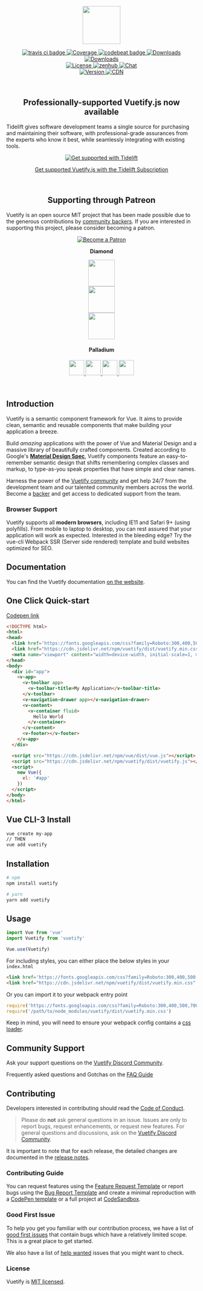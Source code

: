 <p align="center">
  <a href="https://vuetifyjs.com" target="_blank">
    <img width="100"src="https://cdn.vuetifyjs.com/images/logos/logo.svg">
  </a>
</p>

<p align="center">
  <a href="https://travis-ci.org/vuetifyjs/vuetify">
    <img src="https://img.shields.io/travis/vuetifyjs/vuetify/dev.svg" alt="travis ci badge">
  </a>
  <a href="https://codecov.io/gh/vuetifyjs/vuetify">
    <img src="https://img.shields.io/codecov/c/github/vuetifyjs/vuetify.svg" alt="Coverage">
  </a>
  <a href="https://codebeat.co/projects/github-com-vuetifyjs-vuetify-dev">
    <img src="https://codebeat.co/badges/b2d1ce87-848b-440e-9d7e-df9883c0cd93" alt="codebeat badge">
  </a>
  <a href="https://www.npmjs.com/package/vuetify">
    <img src="https://img.shields.io/npm/dt/vuetify.svg" alt="Downloads">
  </a>
  <a href="https://www.npmjs.com/package/vuetify">
    <img src="https://img.shields.io/npm/dm/vuetify.svg" alt="Downloads">
  </a>
  <br>
  <a href="https://www.npmjs.com/package/vuetify">
    <img src="https://img.shields.io/npm/l/vuetify.svg" alt="License">
  </a>
  <a href="https://app.zenhub.com/workspace/o/vuetifyjs/vuetify/boards">
    <img src="https://img.shields.io/badge/Managed_with-ZenHub-5e60ba.svg" alt="zenhub">
  </a>
  <a href="https://community.vuetifyjs.com">
    <img src="https://discordapp.com/api/guilds/340160225338195969/widget.png" alt="Chat">
  </a>
  <br>
  <a href="https://www.npmjs.com/package/vuetify">
    <img src="https://img.shields.io/npm/v/vuetify.svg" alt="Version">
  </a>
  <a href="https://cdnjs.com/libraries/vuetify">
    <img src="https://img.shields.io/cdnjs/v/vuetify.svg" alt="CDN">
  </a>
</p>

<br>

<h2 align="center">Professionally-supported Vuetify.js now available</h2>
<p>Tidelift gives software development teams a single source for purchasing and maintaining their software, with professional-grade assurances from the experts who know it best, while seamlessly integrating with existing tools.</p>

<div align="center">
  <a href="https://tidelift.com/subscription/npm/vuetify?utm_source=vuetify&utm_medium=referral&utm_campaign=readme">
    <p align="center">
      <img src="https://pbs.twimg.com/profile_images/953693944528896006/7pSbgJHd_bigger.jpg" alt="Get supported with Tidelift" />
    </p>
    <p align="center">
      Get supported Vuetify.js with the Tidelift Subscription
    </p>
  </a>
</div>

<br>

<h2 align="center">Supporting through Patreon</h2>
<p>Vuetify is an open source MIT project that has been made possible due to the generous contributions by <a href="https://github.com/vuetifyjs/vuetify/blob/dev/BACKERS.md">community backers</a>. If you are interested in supporting this project, please consider becoming a patron.</p>

<p align="center">
  <a href="https://www.patreon.com/vuetify">
    <img src="https://c5.patreon.com/external/logo/become_a_patron_button.png" alt="Become a Patron" />
  </a>
</p>
<p align="center"><b>Diamond</b></p>

<p align="center">
  <a href="https://careers.lmax.com/?utm_source=vuetify&utm_medium=github-link&utm_campaign=lmax-careers">
    <img height="70px" src="https://cdn.vuetifyjs.com/images/backers/lmax-exchange.png">
  </a><br>
  <a href="http://intygrate.com/?ref=vuetify-github">
    <img height="70px" src="https://cdn.vuetifyjs.com/images/backers/intygrate.png">
  </a><br>
  <a href="http://resaleai.com/?ref=vuetify-github">
    <img height="70px" src="https://cdn.vuetifyjs.com/images/backers/resaleai_logo_blue.svg">
  </a>
</p>

<h4 align="center">Palladium</h4>

<p align="center">
  <a href="http://www.eikospartners.com/?ref=vuetify-github">
    <img height="40px" src="https://cdn.vuetifyjs.com/images/backers/eikos-partners.png">
  </a>
  <a href="https://application.rategenius.com/?ref=vuetify-github">
    <img height="40px" src="https://cdn.vuetifyjs.com/images/backers/rate-genius.png">
  </a>
  <a href="http://www.clearbluetechnologies.com/">
    <img height="40px" src="https://cdn.vuetifyjs.com/images/backers/clear-blue.png">
  </a>
  <a href="https://www.digitalmaas.com/?ref=vuetify-github">
    <img height="40px" src="https://cdn.vuetifyjs.com/images/backers/digital-maas.svg">
  </a>
</p>

<br>

## Introduction

Vuetify is a semantic component framework for Vue. It aims to provide clean, semantic and reusable components that make building your application a breeze.

Build *amazing* applications with the power of Vue and Material Design and a massive library of beautifully crafted components. Created according to Google's **<a href="https://material.io/" target="_blank">Material Design Spec</a>**, Vuetify components feature an easy-to-remember semantic design that shifts remembering complex classes and markup, to type-as-you speak properties that have simple and clear names.

Harness the power of the [Vuetify community](https://chat.vuetifyjs.com) and get help 24/7 from the development team and our talented community members across the world. Become a [backer](https://www.patreon.com/vuetify) and get access to dedicated support from the team.

### Browser Support

Vuetify supports all **modern browsers**, including IE11 and Safari 9+ (using polyfills). From mobile to laptop to desktop, you can rest assured that your application will work as expected. Interested in the bleeding edge? Try the vue-cli Webpack SSR (Server side rendered) template and build websites optimized for SEO.

## Documentation

You can find the Vuetify documentation <a href="https://vuetifyjs.com" target="_blank">on the website</a>.

## One Click Quick-start

[Codepen link](https://codepen.io/johnjleider/pen/jYZwVZ)
```html
<!DOCTYPE html>
<html>
<head>
  <link href='https://fonts.googleapis.com/css?family=Roboto:300,400,500,700|Material+Icons' rel="stylesheet">
  <link href="https://cdn.jsdelivr.net/npm/vuetify/dist/vuetify.min.css" rel="stylesheet">
  <meta name="viewport" content="width=device-width, initial-scale=1, maximum-scale=1, user-scalable=no, minimal-ui">
</head>
<body>
  <div id="app">
    <v-app>
      <v-toolbar app>
        <v-toolbar-title>My Application</v-toolbar-title>
      </v-toolbar>
      <v-navigation-drawer app></v-navigation-drawer>
      <v-content>
        <v-container fluid>
          Hello World
        </v-container>
      </v-content>
      <v-footer></v-footer>
    </v-app>
  </div>

  <script src="https://cdn.jsdelivr.net/npm/vue/dist/vue.js"></script>
  <script src="https://cdn.jsdelivr.net/npm/vuetify/dist/vuetify.js"></script>
  <script>
    new Vue({
      el: '#app'
    })
  </script>
</body>
</html>
```

## Vue CLI-3 Install

``` bash
vue create my-app
// THEN
vue add vuetify
```

## Installation

``` bash
# npm
npm install vuetify
```

``` bash
# yarn
yarn add vuetify
```

## Usage

```javascript
import Vue from 'vue'
import Vuetify from 'vuetify'

Vue.use(Vuetify)
```

For including styles, you can either place the below styles in your `index.html`
```html
<link href='https://fonts.googleapis.com/css?family=Roboto:300,400,500,700|Material+Icons' rel="stylesheet">
<link href="https://cdn.jsdelivr.net/npm/vuetify/dist/vuetify.min.css" rel="stylesheet">
```
Or you can import it to your webpack entry point
```javascript
require('https://fonts.googleapis.com/css?family=Roboto:300,400,500,700|Material+Icons')
require('/path/to/node_modules/vuetify/dist/vuetify.min.css')
```
Keep in mind, you will need to ensure your webpack config contains a <a href="https://github.com/webpack-contrib/css-loader" target="_blank">css loader</a>.

## Community Support

Ask your support questions on the [Vuetify Discord Community](https://community.vuetifyjs.com/).

Frequently asked questions and Gotchas on the [FAQ Guide](https://vuetifyjs.com/vuetify/frequently-asked-questions)

## Contributing

Developers interested in contributing should read the [Code of Conduct](./CODE_OF_CONDUCT.md).

> Please do **not** ask general questions in an issue. Issues are only to report bugs, request
  enhancements, or request new features. For general questions and discussions, ask on the [Vuetify Discord Community](https://community.vuetifyjs.com/).

It is important to note that for each release, the detailed changes are documented in the [release notes](https://github.com/vuetifyjs/vuetify/releases).

### Contributing Guide

You can request features using the [Feature Request Template](https://github.com/vuetifyjs/vuetify/issues/new?template=feature_request.md) or report bugs using the [Bug Report Template](https://github.com/vuetifyjs/vuetify/issues/new?template=bug_report.md) and create a minimal reproduction with a [CodePen template](https://template.vuetifyjs.com/) or a full project at [CodeSandbox](https://codesandbox.io/s/vue).

### Good First Issue

To help you get you familiar with our contribution process, we have a list of [good first issues](https://github.com/vuetifyjs/vuetify/labels/good%20first%20issue) that contain bugs which have a relatively limited scope. This is a great place to get started.

We also have a list of [help wanted](https://github.com/vuetifyjs/vuetify/labels/help%20wanted) issues that you might want to check.

### License

Vuetify is [MIT licensed](./LICENSE).
